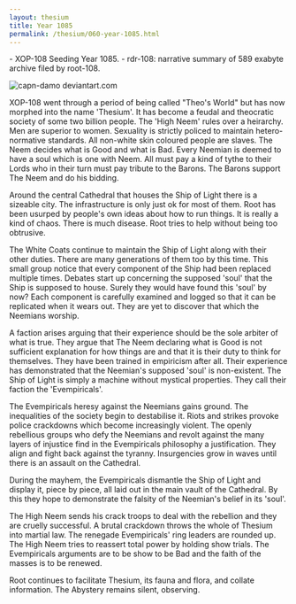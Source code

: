 ```yaml
---
layout: thesium
title: Year 1085
permalink: /thesium/060-year-1085.html
---
```


<div class="quote-heading">
- XOP-108 Seeding Year 1085.
- rdr-108: narrative summary of 589 exabyte archive filed by root-108.  
</div>

![capn-damo deviantart.com](https://images-wixmp-ed30a86b8c4ca887773594c2.wixmp.com/f/87157177-c2fc-4877-91ea-2841f6f9bd16/dafikau-3879fa40-e12e-431f-9a56-6877bd43ef98.jpg?token=eyJ0eXAiOiJKV1QiLCJhbGciOiJIUzI1NiJ9.eyJzdWIiOiJ1cm46YXBwOjdlMGQxODg5ODIyNjQzNzNhNWYwZDQxNWVhMGQyNmUwIiwiaXNzIjoidXJuOmFwcDo3ZTBkMTg4OTgyMjY0MzczYTVmMGQ0MTVlYTBkMjZlMCIsIm9iaiI6W1t7InBhdGgiOiJcL2ZcLzg3MTU3MTc3LWMyZmMtNDg3Ny05MWVhLTI4NDFmNmY5YmQxNlwvZGFmaWthdS0zODc5ZmE0MC1lMTJlLTQzMWYtOWE1Ni02ODc3YmQ0M2VmOTguanBnIn1dXSwiYXVkIjpbInVybjpzZXJ2aWNlOmZpbGUuZG93bmxvYWQiXX0.bg9Thu5CEC8QebK9bYO0s4hFZ4-_BW3j2LvT70DLpTE)

XOP-108 went through a period of being called "Theo's World" but has now
morphed into the name 'Thesium'. It has become a feudal and theocratic society
of some two billion people. The 'High Neem' rules over a heirarchy. Men are
superior to women. Sexuality is strictly policed to maintain hetero-normative
standards. All non-white skin coloured people are slaves. The Neem decides what
is Good and what is Bad. Every Neemian is deemed to have a soul which is one
with Neem. All must pay a kind of tythe to their Lords who in their turn must
pay tribute to the Barons. The Barons support The Neem and do his bidding.   

Around the central Cathedral that houses the Ship of Light there is a sizeable
city. The infrastructure is only just ok for most of them. Root has been
usurped by people's own ideas about how to run things. It is really a kind of
chaos. There is much disease. Root tries to help without being too obtrusive.  

The White Coats continue to maintain the Ship of Light along with their other
duties. There are many generations of them too by this time. This small group
notice that every component of the Ship had been replaced multiple times.
Debates start up concerning the supposed 'soul' that the Ship is supposed to
house. Surely they would have found this 'soul' by now? Each component is
carefully examined and logged so that it can be replicated when it wears out.
They are yet to discover that which the Neemians worship.

A faction arises arguing that their experience should be the sole arbiter of what is
true. They argue that The Neem declaring what is Good is not sufficient
explanation for how things are and that it is their duty to think for
themselves. They have been trained in empiricism after all. Their experience
has demonstrated that the Neemian's supposed 'soul' is non-existent. The Ship
of Light is simply a machine without mystical properties. They call their
faction the 'Evempiricals'.

The Evempiricals heresy against the Neemians gains ground. The inequalities of
the society begin to destabilise it. Riots and strikes provoke police
crackdowns which become increasingly violent. The openly rebellious groups who
defy the Neemians and revolt against the many layers of injustice find in the
Evempiricals philosophy a justification. They align and fight back against the
tyranny. Insurgencies grow in waves until there is an assault on the Cathedral.  

During the mayhem, the Evempiricals dismantle the Ship of Light and display it,
piece by piece, all laid out in the main vault of the Cathedral. By this they
hope to demonstrate the falsity of the Neemian's belief in its 'soul'.   

The High Neem sends his crack troops to deal with the rebellion and they are
cruelly successful. A brutal crackdown throws the whole of Thesium into martial
law. The renegade Evempiricals' ring leaders are rounded up. The High Neem
tries to reassert total power by holding show trials. The Evempiricals
arguments are to be show to be Bad and the faith of the masses is to be
renewed.

Root continues to facilitate Thesium, its fauna and flora, and collate
information. The Abystery remains silent, observing.

